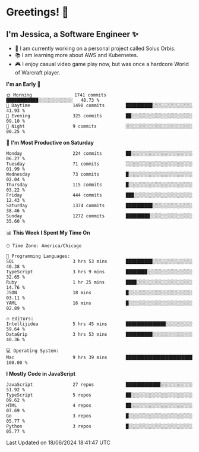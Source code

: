 # Greetings! 🧠

## I'm Jessica, a Software Engineer :sparkles:

- 🌟 I am currently working on a personal project called Solus Orbis.
- 📚 I am learning more about AWS and Kubernetes.
- 🎮 I enjoy casual video game play now, but was once a hardcore World of Warcraft player.

<!--START_SECTION:waka-->
**I'm an Early 🐤** 

```text
🌞 Morning                1741 commits        ████████████░░░░░░░░░░░░░   48.73 % 
🌆 Daytime                1498 commits        ██████████░░░░░░░░░░░░░░░   41.93 % 
🌃 Evening                325 commits         ██░░░░░░░░░░░░░░░░░░░░░░░   09.10 % 
🌙 Night                  9 commits           ░░░░░░░░░░░░░░░░░░░░░░░░░   00.25 % 
```
📅 **I'm Most Productive on Saturday** 

```text
Monday                   224 commits         ██░░░░░░░░░░░░░░░░░░░░░░░   06.27 % 
Tuesday                  71 commits          ░░░░░░░░░░░░░░░░░░░░░░░░░   01.99 % 
Wednesday                73 commits          █░░░░░░░░░░░░░░░░░░░░░░░░   02.04 % 
Thursday                 115 commits         █░░░░░░░░░░░░░░░░░░░░░░░░   03.22 % 
Friday                   444 commits         ███░░░░░░░░░░░░░░░░░░░░░░   12.43 % 
Saturday                 1374 commits        ██████████░░░░░░░░░░░░░░░   38.46 % 
Sunday                   1272 commits        █████████░░░░░░░░░░░░░░░░   35.60 % 
```


📊 **This Week I Spent My Time On** 

```text
🕑︎ Time Zone: America/Chicago

💬 Programming Languages: 
SQL                      3 hrs 53 mins       ██████████░░░░░░░░░░░░░░░   40.38 % 
TypeScript               3 hrs 9 mins        ████████░░░░░░░░░░░░░░░░░   32.65 % 
Ruby                     1 hr 25 mins        ████░░░░░░░░░░░░░░░░░░░░░   14.76 % 
JSON                     18 mins             █░░░░░░░░░░░░░░░░░░░░░░░░   03.11 % 
YAML                     16 mins             █░░░░░░░░░░░░░░░░░░░░░░░░   02.89 % 

🔥 Editors: 
Intellijidea             5 hrs 45 mins       ███████████████░░░░░░░░░░   59.64 % 
DataGrip                 3 hrs 53 mins       ██████████░░░░░░░░░░░░░░░   40.36 % 

💻 Operating System: 
Mac                      9 hrs 39 mins       █████████████████████████   100.00 % 
```

**I Mostly Code in JavaScript** 

```text
JavaScript               27 repos            █████████████░░░░░░░░░░░░   51.92 % 
TypeScript               5 repos             ██░░░░░░░░░░░░░░░░░░░░░░░   09.62 % 
HTML                     4 repos             ██░░░░░░░░░░░░░░░░░░░░░░░   07.69 % 
Go                       3 repos             █░░░░░░░░░░░░░░░░░░░░░░░░   05.77 % 
Python                   3 repos             █░░░░░░░░░░░░░░░░░░░░░░░░   05.77 % 
```




 Last Updated on 18/06/2024 18:41:47 UTC
<!--END_SECTION:waka-->

<!--
**jessikuh/jessikuh** is a ✨ _special_ ✨ repository because its `README.md` (this file) appears on your GitHub profile.

Here are some ideas to get you started:

- 🔭 I’m currently working on ...
- 🌱 I’m currently learning ...
- 👯 I’m looking to collaborate on ...
- 🤔 I’m looking for help with ...
- 💬 Ask me about ...
- 📫 How to reach me: ...
- 😄 Pronouns: ...
- ⚡ Fun fact: ...
-->
